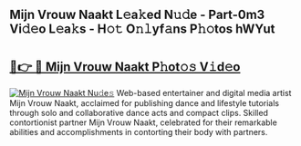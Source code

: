 ## Mijn Vrouw Naakt L𝚎a𝚔ed N𝚞𝚍e - Part-0m3 Vi𝚍𝚎o L𝚎a𝚔s - H𝚘𝚝 O𝚗𝚕yf𝚊ns P𝚑𝚘tos hWYut

# <h2><a href="http://kf7l4yi.oniu.top/?m=Mijn+Vrouw+Naakt">🔗👉 🔴 Mijn Vrouw Naakt P𝚑ot𝚘𝚜 V𝚒d𝚎o</a></h2>

[![Mijn Vrouw Naakt Nu𝚍e𝚜](https://i.imgur.com/0qMVB7G.gif)](http://kf7l4yi.oniu.top/?m=Mijn+Vrouw+Naakt)
Web-based entertainer and digital media artist Mijn Vrouw Naakt, acclaimed for publishing dance and lifestyle tutorials through solo and collaborative dance acts and compact clips. Skilled contortionist partner Mijn Vrouw Naakt, celebrated for their remarkable abilities and accomplishments in contorting their body with partners.  
